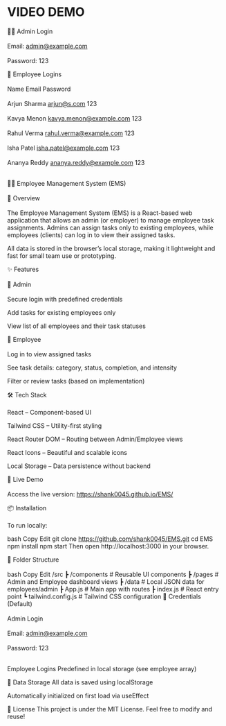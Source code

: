 <h1>VIDEO DEMO </h1>


👨‍💼 Admin Login <br></br>
Email: admin@example.com
 <br></br>
Password: 123


👷 Employee Logins <br></br>
Name	Email	Password <br></br>
Arjun Sharma	arjun@s.com	123 <br></br>
Kavya Menon	kavya.menon@example.com	123 <br></br>
Rahul Verma	rahul.verma@example.com	123 <br></br>
Isha Patel	isha.patel@example.com	123 <br></br>
Ananya Reddy	ananya.reddy@example.com	123 <br></br>



🧑‍💼 Employee Management System (EMS) <br></br>
📌 Overview <br></br>
The Employee Management System (EMS) is a React-based web application that allows an admin (or employer) to manage employee task assignments. Admins can assign tasks only to existing employees, while employees (clients) can log in to view their assigned tasks.

All data is stored in the browser’s local storage, making it lightweight and fast for small team use or prototyping.

✨ Features <br></br>
🔐 Admin <br></br>
Secure login with predefined credentials

Add tasks for existing employees only

View list of all employees and their task statuses

👤 Employee <br></br>
Log in to view assigned tasks

See task details: category, status, completion, and intensity

Filter or review tasks (based on implementation)

🛠️ Tech Stack <br></br>
React – Component-based UI

Tailwind CSS – Utility-first styling

React Router DOM – Routing between Admin/Employee views

React Icons – Beautiful and scalable icons

Local Storage – Data persistence without backend

🚀 Live Demo <br></br>
Access the live version: https://shank0045.github.io/EMS/

📦 Installation <br></br>
To run locally:

bash
Copy
Edit
git clone https://github.com/shank0045/EMS.git
cd EMS
npm install
npm start
Then open http://localhost:3000 in your browser.

📁 Folder Structure <br></br>
bash
Copy
Edit
/src
 ┣ /components        # Reusable UI components
 ┣ /pages             # Admin and Employee dashboard views
 ┣ /data              # Local JSON data for employees/admin
 ┣ App.js             # Main app with routes
 ┣ index.js           # React entry point
 ┗ tailwind.config.js # Tailwind CSS configuration
🧪 Credentials (Default) <br></br>
Admin Login <br></br>
Email: admin@example.com <br></br>
Password: 123 <br></br>

Employee Logins
Predefined in local storage (see employee array)

💾 Data Storage
All data is saved using localStorage

Automatically initialized on first load via useEffect

📝 License
This project is under the MIT License. Feel free to modify and reuse!
